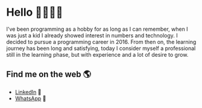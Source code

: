 # Hello 👋👨🏻‍💻

I've been programming as a hobby for as long as I can remember, when I was just a kid I already showed interest in numbers and technology. I decided to pursue a programming career in 2016. From then on, the learning journey has been long and satisfying, today I consider myself a professional still in the learning phase, but with experience and a lot of desire to grow.

## Find me on the web 🌎
- <a href="https://www.linkedin.com/in/roberto-souza1/">LinkedIn</a> 💼
- <a href="https://wa.me/5548988514230">WhatsApp</a> 💬 
